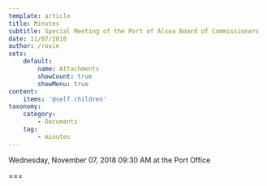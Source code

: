 ```yaml
---
template: article
title: Minutes
subtitle: Special Meeting of the Port of Alsea Board of Commissioners
date: 11/07/2018
author: /roxie
sets:
    default:
        name: Attachments
        showCount: true
        showMenu: true
content:
    items: '@self.children'
taxonomy:
    category: 
        - Documents
    tag: 
        - minutes
---
```


Wednesday, November 07, 2018 09:30 AM at the Port Office

===


